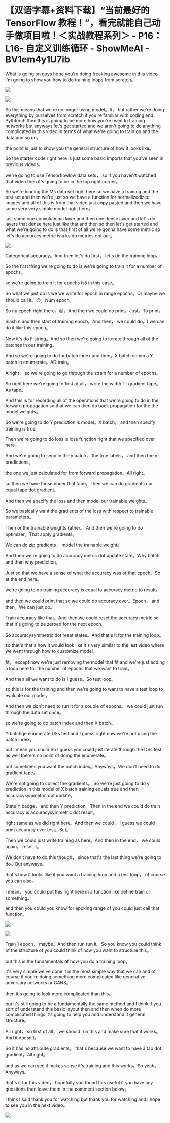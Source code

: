 # 【双语字幕+资料下载】“当前最好的 TensorFlow 教程！”，看完就能自己动手做项目啦！＜实战教程系列＞ - P16：L16- 自定义训练循环 - ShowMeAI - BV1em4y1U7ib

What is going on guys hope you're doing freaking awesome in this video I'm going to show you how to do training loops from scratch。



![](img/38a145700a6404a2026fbca3d7269917_1.png)

![](img/38a145700a6404a2026fbca3d7269917_2.png)

So this means that we're no longer using model。fi， but rather we're doing everything by ourselves from scratch if you're familiar with coding and Pythtorch then this is going to be more how you're used to training networks but anyways let's get started and we aren't going to do anything complicated in this video in terms of what we're going to train on and the data and so on。

 the point is just to show you the general structure of how it looks like。

So the starter code right here is just some basic imports that you've seen in previous videos。

 we're going to use Tensorflowlow data sets， so if you haven't watched that video then it's going to be in the top right corner。

So we're loading the Ms data set right here so we have a training and the test set and then we're just so we have a function for normalizedized images and all of this is from that video just copy pasted and then we have some very very simple model right here。

 just some one convolutional layer and then one dense layer and let's do layers that dense here just like that and then so then let's get started and what we're going to do is that first of all we're gonna have some metric so let's do accuracy metric is a ks do metrics dot our。



![](img/38a145700a6404a2026fbca3d7269917_4.png)

Categorical accuracy。And then let's do first， let's do the training loop。

So the first thing we're going to do is we're going to train it for a number of epochs。

 so we're going to train it for epochs is5 in this case。

 So what we just do is we we write for epoch in range epochs。Or maybe we should call it。😔，Num epoch。

So nu epoch right there。😔，And then we could do print。Just。To print。

Slash n and then start of training epoch。And then， we could do。I we can do it like this epoch。

Now it's do F string。And so then we're going to iterate through all of the batches in our training。

 And so we're going to do for batch index and then。X batch comm a Y batch in enumerate。AD train。

Alright， so we're going to go through the strain for a number of epochs。

 So right here we're going to first of all， write the width Tf gradient tape。As tape。

 And this is for recording all of the operations that we're going to do in the forward propagation so that we can then do back propagation for the the model weights。

 So we're going to do Y prediction is model。X batch， and then specify training is true。

 Then we're going to do loss is loss function right that we specified over here。

And we're going to send in the y batch， the true labels， and then the y predictions。

 the one we just calculated for from forward propagation。All right。

 so then we have those under that tape， then we can do gradients our equal tape dot gradient。

And then we specify the loss and then model our trainable weights。

So we basically want the gradients of the loss with respect to trainable parameters。

Then or the trainable weights rather。 And then we're going to do optimizer。That apply gradients。

 We can do zip gradients， model the trainable weight。

And then we're going to do accuracy metric dot update state。Why batch and then why prediction。

Just so that we have a sense of what the accuracy was of that epoch。So at the end here。

 we're going to do training accuracy is equal to accuracy metric to result。

 and then we could print that so we could do accuracy over。Epoch， and then。We can just do。

Train accuracy like that。And then we could reset the accuracy metric so that it's going to be zeroed for the next epoch。

 So accuracysymmetric dot reset states。And that's it for the training loop。

 so that's that's how it would look like it's very similar to the last video where we went through how to customize model。

 fit， except now we're just removing the model that fit and we're just adding a loop here for the number of epochs that we want to train。

And then all we want to do is I guess。So test loop。

 so this is for the training and then we're going to want to have a test loop to evaluate our model。

And then we don't need to run it for a couple of epochs。 we could just run through the data set once。

 so we're going to do batch index and then X batch。

 Y batchge enumerate DSs test and I guess right now we're not using the batch index。

 but I mean you could So I guess you could just iterate through the DSs test as well there's no point of doing the enumerate。

 but sometimes you want the batch index。Anyways。We don't need to do gradient tape。

 We're not going to collect the gradients。 So we're just going to do y prediction in this model of X batch training equals true and then accuracysymmetric dot update。

State Y badge， and then Y prediction。Then in the end we could do train accuracy is accuracysymmetric dot result。

 right same as we did right here。And then we could， I guess we could print accuracy over test。Set。

Then we could just write training as here。And then in the end， we could again， reset it。

We don't have to do this though， since that's the last thing we're going to do。But anyways。

 that's how it looks like if you want a training loop and a test loop， of course you can also。

 I mean， you could put this right here in a function like define train or something。

 and then you could you know for epoking range of you could just call that function。



![](img/38a145700a6404a2026fbca3d7269917_6.png)

![](img/38a145700a6404a2026fbca3d7269917_7.png)

Train 1 epoch， maybe。And then run run it。So you know you could think of the structure of you could think of how you want to structure this。

 but this is the fundamentals of how you do a training loop。

 it's very simple we've done it in the most simple way that we can and of course if you're doing something more complicated like generative adversary networks or GANS。

 then it's going to look more complicated than this。

 but it's still going to be a fundamentally the same method and I think if you sort of understand this basic layout then and then when do more complicated things it's going to help you and understand it general structure。

All right， so first of all， we should run this and make sure that it works。And it doesn't。

 So it has no attribute gradients。 that's because we want to have a tap dot gradient。All right。

 and as we can see it makes sense it's training and this works。So yeah。Anyways。

 that's it for this video， hopefully you found this useful if you have any questions then leave them in the comment section below。

 I think I said thank you for watching but thank you for watching and I hope to see you in the next video。



![](img/38a145700a6404a2026fbca3d7269917_9.png)